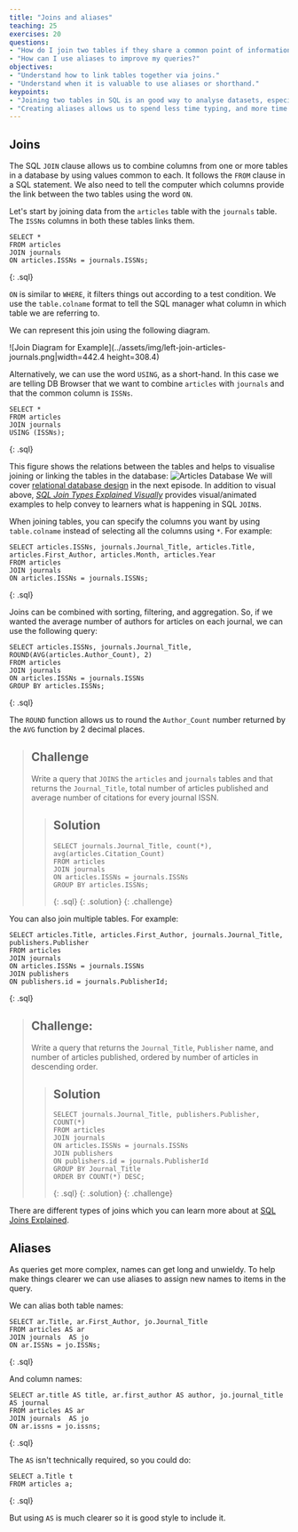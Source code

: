 ```yaml
---
title: "Joins and aliases"
teaching: 25
exercises: 20
questions:
- "How do I join two tables if they share a common point of information?"
- "How can I use aliases to improve my queries?"
objectives:
- "Understand how to link tables together via joins."
- "Understand when it is valuable to use aliases or shorthand."
keypoints:
- "Joining two tables in SQL is an good way to analyse datasets, especially when both datasets provide partial answers to questions you want to ask."
- "Creating aliases allows us to spend less time typing, and more time querying!"
---
```


## Joins

The SQL `JOIN` clause allows us to combine columns from one or more tables in a database by using values common to each. It follows the `FROM` clause in a SQL statement. We also need to tell the computer which columns provide the link between the two
tables using the word `ON`.  

Let's start by joining data from the `articles` table with the `journals` table. The `ISSNs` columns in both these tables links them.

~~~
SELECT *
FROM articles
JOIN journals
ON articles.ISSNs = journals.ISSNs;
~~~
{: .sql}

`ON` is similar to `WHERE`, it filters things out according to a test condition.  We use the `table.colname` format to tell the SQL manager what column in which table we are referring to.

We can represent this join using the following diagram.

![Join Diagram for Example](../assets/img/left-join-articles-journals.png|width=442.4 height=308.4)

Alternatively, we can use the word `USING`, as a short-hand.  In this case we are telling DB Browser that we want to combine `articles` with `journals` and that the common column is `ISSNs`.

~~~
SELECT *
FROM articles
JOIN journals
USING (ISSNs);
~~~
{: .sql}

This figure shows the relations between the tables and helps to visualise joining or linking the tables in the database:
![Articles Database](../assets/img/articles-erd-v02.png)
We will cover [relational database design](https://librarycarpentry.org/lc-sql/08-database-design/index.html) in the next episode. In addition to visual above, *[SQL Join Types Explained Visually](https://dataschool.com/how-to-teach-people-sql/sql-join-types-explained-visually/)* provides visual/animated examples to help convey to learners what is happening in SQL `JOIN`s.

When joining tables, you can specify the columns you want by using `table.colname` instead of selecting all the columns using `*`. For example:

~~~
SELECT articles.ISSNs, journals.Journal_Title, articles.Title, articles.First_Author, articles.Month, articles.Year
FROM articles
JOIN journals
ON articles.ISSNs = journals.ISSNs;
~~~
{: .sql}

Joins can be combined with sorting, filtering, and aggregation.  So, if we wanted the average number of authors for articles on each journal, we can use the following query:

~~~
SELECT articles.ISSNs, journals.Journal_Title, ROUND(AVG(articles.Author_Count), 2)
FROM articles
JOIN journals
ON articles.ISSNs = journals.ISSNs
GROUP BY articles.ISSNs;
~~~
{: .sql}

The `ROUND` function allows us to round the `Author_Count` number returned by the `AVG` function by 2 decimal places.

> ## Challenge
> Write a query that `JOINS` the `articles` and `journals` tables and that returns the `Journal_Title`, total number of articles published and average number of citations for every journal ISSN.
>
> > ## Solution
> > ~~~
> > SELECT journals.Journal_Title, count(*), avg(articles.Citation_Count)
> > FROM articles
> > JOIN journals
> > ON articles.ISSNs = journals.ISSNs
> > GROUP BY articles.ISSNs;
> > ~~~
> > {: .sql}
> {: .solution}
{: .challenge}

You can also join multiple tables. For example:

~~~
SELECT articles.Title, articles.First_Author, journals.Journal_Title, publishers.Publisher
FROM articles
JOIN journals
ON articles.ISSNs = journals.ISSNs
JOIN publishers
ON publishers.id = journals.PublisherId;
~~~
{: .sql}

> ## Challenge:
>
> Write a query that returns the `Journal_Title`, `Publisher` name, and number of
> articles published, ordered by number of articles in descending order.
>
> > ## Solution
> > ~~~
> > SELECT journals.Journal_Title, publishers.Publisher, COUNT(*)
> > FROM articles
> > JOIN journals
> > ON articles.ISSNs = journals.ISSNs
> > JOIN publishers
> > ON publishers.id = journals.PublisherId
> > GROUP BY Journal_Title
> > ORDER BY COUNT(*) DESC;
> > ~~~
> > {: .sql}
> {: .solution}
{: .challenge}

There are different types of joins which you can learn more about at [SQL Joins Explained](http://www.sql-join.com/sql-join-types).


## Aliases

As queries get more complex, names can get long and unwieldy. To help make things clearer we can use aliases to assign new names to items in the query.

We can alias both table names:

~~~
SELECT ar.Title, ar.First_Author, jo.Journal_Title
FROM articles AS ar
JOIN journals  AS jo
ON ar.ISSNs = jo.ISSNs;
~~~
{: .sql}

And column names:

~~~
SELECT ar.title AS title, ar.first_author AS author, jo.journal_title AS journal
FROM articles AS ar
JOIN journals  AS jo
ON ar.issns = jo.issns;
~~~
{: .sql}

The `AS` isn't technically required, so you could do:

~~~
SELECT a.Title t
FROM articles a;
~~~
{: .sql}

But using `AS` is much clearer so it is good style to include it.
